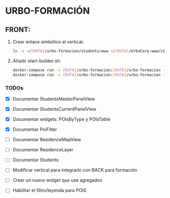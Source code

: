 <h1>URBO-FORMACIÓN</H1>

<h2>FRONT: </h2>

1. Crear enlace simbólico al vertical:

    ```bash
    ln -s ~/[RUTA]/urbo-formacion/students/www ~/[RUTA]/UrboCore-www/students
    ```

2. Añadir start-builder.sh:

    ```bash
    docker-compose run -v [RUTA]/urbo-formacion:[RUTA]/urbo-formacion -v [RUTA] -p 8085:80 --rm www > /dev/null &
    docker-compose run -v [RUTA]/urbo-formacion:[RUTA]/urbo-formacion -v --rm www_builder
    ```
<h3> TODOs </h3>

* [X] Documentar StudentsMasterPanelView
* [X] Documentar StudentsCurrentPanelView
* [X] Documentar widgets: POIsByType y POIsTable
* [X] Documentar PoiFilter
* [ ] Documentar ResidenceMapView
* [ ] Documentar ResidenceLayer
* [ ] Documentar Students
* [ ] Modificar vertical para integrarlo con BACK para formación
* [ ] Crear un nuevo widget que use agregados
* [ ] Habilitar el filtro/leyenda para POIS










